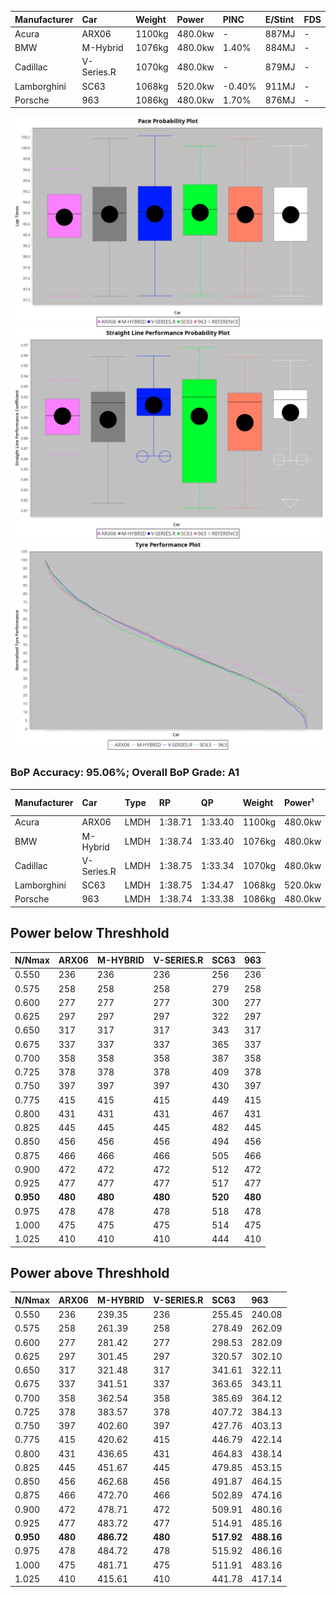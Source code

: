 | Manufacturer | Car        | Weight | Power   | PINC    | E/Stint | FDS     |
|:-|:-|:-|:-|:-|:-|:-|
| Acura        | ARX06      | 1100kg | 480.0kw |    -    | 887MJ   |    -    |
| BMW          | M-Hybrid   | 1076kg | 480.0kw | 1.40%   | 884MJ   |    -    |
| Cadillac     | V-Series.R | 1070kg | 480.0kw |    -    | 879MJ   |    -    |
| Lamborghini  | SC63       | 1068kg | 520.0kw | -0.40%  | 911MJ   |    -    |
| Porsche      | 963        | 1086kg | 480.0kw | 1.70%   | 876MJ   |    -    |

![PACECHART](./IMG/AUTO.png)
![STRAIGHTLINEPERFORMANCECHART](./IMG/AUTO_sp.png)
![TYREPERFORMANCECHART](./IMG/AUTO_tw.png)

### BoP Accuracy: 95.06%; Overall BoP Grade: A1
| Manufacturer | Car        | Type | RP      | QP      | Weight | Power¹  | Threshhold | PINC    | Power²   | E/Stint | AVG Vmax  | FDS     | RDLC | L/Stint | BOP-Grade | Model Accuracy | Model Points | Match%  | SimDiff |
|:-|:-|:-|:-|:-|:-|:-|:-|:-|:-|:-|:-|:-|:-|:-|:-|:-|:-|:-|:-|
| Acura        | ARX06      | LMDH | 1:38.71 | 1:33.40 | 1100kg | 480.0kw | 210.0kph   |    -    | 480.00kw |  887MJ  | 297.72kph |    -    | 0.97 | 29      | +C1       | 100.00%        | 996          | 79.43%  | -0.00   |
| BMW          | M-Hybrid   | LMDH | 1:38.74 | 1:33.40 | 1076kg | 480.0kw | 210.0kph   | 1.40%   | 486.70kw |  884MJ  | 298.85kph |    -    | 1.00 | 29      | ~A1       | 100.00%        | 3339         | 100.00% | +0.23   |
| Cadillac     | V-Series.R | LMDH | 1:38.75 | 1:33.34 | 1070kg | 480.0kw | 210.0kph   |    -    | 480.00kw |  879MJ  | 299.94kph |    -    | 1.00 | 29      | ~A1       | 99.03%         | 6041         | 95.90%  | -0.04   |
| Lamborghini  | SC63       | LMDH | 1:38.75 | 1:34.47 | 1068kg | 520.0kw | 210.0kph   | -0.40%  | 517.90kw |  911MJ  | 303.52kph |    -    | 1.03 | 30      | ~A1       | 100.00%        | 784          | 99.95%  | #       |
| Porsche      | 963        | LMDH | 1:38.74 | 1:33.38 | 1086kg | 480.0kw | 210.0kph   | 1.70%   | 488.20kw |  876MJ  | 297.97kph |    -    | 0.99 | 29      | ~A1       | 99.89%         | 15174        | 100.00% | -0.02   |

## Power below Threshhold
| N/Nmax    | ARX06   | M-HYBRID | V-SERIES.R | SC63    | 963     |
|:-|:-|:-|:-|:-|:-|
|  0.550    |  236    |  236     |  236       |  256    |  236    |
|  0.575    |  258    |  258     |  258       |  279    |  258    |
|  0.600    |  277    |  277     |  277       |  300    |  277    |
|  0.625    |  297    |  297     |  297       |  322    |  297    |
|  0.650    |  317    |  317     |  317       |  343    |  317    |
|  0.675    |  337    |  337     |  337       |  365    |  337    |
|  0.700    |  358    |  358     |  358       |  387    |  358    |
|  0.725    |  378    |  378     |  378       |  409    |  378    |
|  0.750    |  397    |  397     |  397       |  430    |  397    |
|  0.775    |  415    |  415     |  415       |  449    |  415    |
|  0.800    |  431    |  431     |  431       |  467    |  431    |
|  0.825    |  445    |  445     |  445       |  482    |  445    |
|  0.850    |  456    |  456     |  456       |  494    |  456    |
|  0.875    |  466    |  466     |  466       |  505    |  466    |
|  0.900    |  472    |  472     |  472       |  512    |  472    |
|  0.925    |  477    |  477     |  477       |  517    |  477    |
| **0.950** | **480** | **480**  | **480**    | **520** | **480** |
|  0.975    |  478    |  478     |  478       |  518    |  478    |
|  1.000    |  475    |  475     |  475       |  514    |  475    |
|  1.025    |  410    |  410     |  410       |  444    |  410    |

## Power above Threshhold
| N/Nmax    | ARX06   | M-HYBRID   | V-SERIES.R | SC63       | 963        |
|:-|:-|:-|:-|:-|:-|
|  0.550    |  236    |  239.35    |  236       |  255.45    |  240.08    |
|  0.575    |  258    |  261.39    |  258       |  278.49    |  262.09    |
|  0.600    |  277    |  281.42    |  277       |  298.53    |  282.09    |
|  0.625    |  297    |  301.45    |  297       |  320.57    |  302.10    |
|  0.650    |  317    |  321.48    |  317       |  341.61    |  322.11    |
|  0.675    |  337    |  341.51    |  337       |  363.65    |  343.11    |
|  0.700    |  358    |  362.54    |  358       |  385.69    |  364.12    |
|  0.725    |  378    |  383.57    |  378       |  407.72    |  384.13    |
|  0.750    |  397    |  402.60    |  397       |  427.76    |  403.13    |
|  0.775    |  415    |  420.62    |  415       |  446.79    |  422.14    |
|  0.800    |  431    |  436.65    |  431       |  464.83    |  438.14    |
|  0.825    |  445    |  451.67    |  445       |  479.85    |  453.15    |
|  0.850    |  456    |  462.68    |  456       |  491.87    |  464.15    |
|  0.875    |  466    |  472.70    |  466       |  502.89    |  474.16    |
|  0.900    |  472    |  478.71    |  472       |  509.91    |  480.16    |
|  0.925    |  477    |  483.72    |  477       |  514.91    |  485.16    |
| **0.950** | **480** | **486.72** | **480**    | **517.92** | **488.16** |
|  0.975    |  478    |  484.72    |  478       |  515.92    |  486.16    |
|  1.000    |  475    |  481.71    |  475       |  511.91    |  483.16    |
|  1.025    |  410    |  415.61    |  410       |  441.78    |  417.14    |
